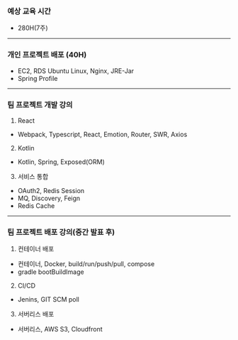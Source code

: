 ### 예상 교육 시간

- 280H(7주)

---

### 개인 프로젝트 배포 (40H)

- EC2, RDS Ubuntu Linux, Nginx, JRE-Jar
- Spring Profile

---

### 팀 프로젝트 개발 강의

1. React

- Webpack, Typescript, React, Emotion, Router, SWR, Axios

2. Kotlin

- Kotlin, Spring, Exposed(ORM)

3. 서비스 통합

- OAuth2, Redis Session
- MQ, Discovery, Feign
- Redis Cache

---

### 팀 프로젝트 배포 강의(중간 발표 후)
1. 컨테이너 배포
- 컨테이너, Docker, build/run/push/pull, compose
- gradle bootBuildImage
2. CI/CD
- Jenins, GIT SCM poll
3. 서버리스 배포
- 서버리스, AWS S3, Cloudfront
